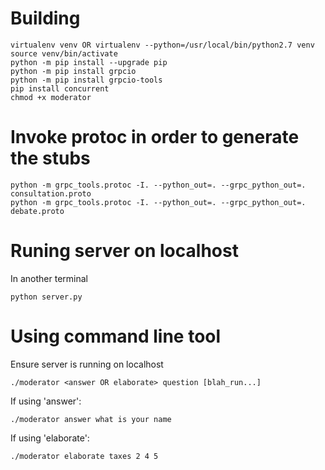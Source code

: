 # Building
```
virtualenv venv OR virtualenv --python=/usr/local/bin/python2.7 venv
source venv/bin/activate
python -m pip install --upgrade pip
python -m pip install grpcio
python -m pip install grpcio-tools
pip install concurrent
chmod +x moderator
```

# Invoke protoc in order to generate the stubs
```
python -m grpc_tools.protoc -I. --python_out=. --grpc_python_out=. consultation.proto
python -m grpc_tools.protoc -I. --python_out=. --grpc_python_out=. debate.proto
```

# Runing server on localhost
In another terminal
```
python server.py
```

# Using command line tool
Ensure server is running on localhost
```
./moderator <answer OR elaborate> question [blah_run...]
```

If using 'answer':
```
./moderator answer what is your name
```

If using 'elaborate':
```
./moderator elaborate taxes 2 4 5
```

